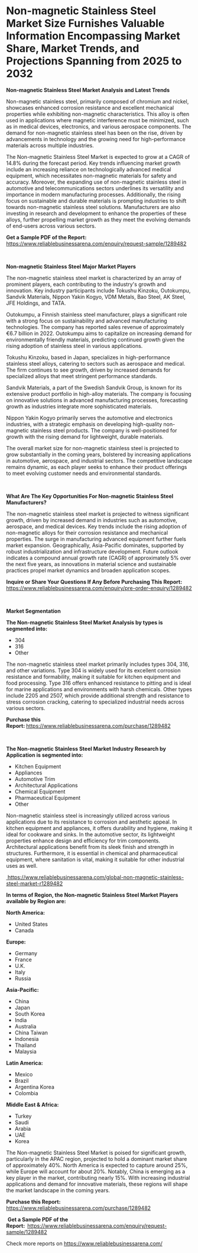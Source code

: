 <p><h1>Non-magnetic Stainless Steel Market Size Furnishes Valuable Information Encompassing Market Share, Market Trends, and Projections Spanning from 2025 to 2032</h1></p><p><strong>Non-magnetic Stainless Steel Market Analysis and Latest Trends</strong></p>
<p><p>Non-magnetic stainless steel, primarily composed of chromium and nickel, showcases enhanced corrosion resistance and excellent mechanical properties while exhibiting non-magnetic characteristics. This alloy is often used in applications where magnetic interference must be minimized, such as in medical devices, electronics, and various aerospace components. The demand for non-magnetic stainless steel has been on the rise, driven by advancements in technology and the growing need for high-performance materials across multiple industries.</p><p>The Non-magnetic Stainless Steel Market is expected to grow at a CAGR of 14.8% during the forecast period. Key trends influencing market growth include an increasing reliance on technologically advanced medical equipment, which necessitates non-magnetic materials for safety and accuracy. Moreover, the expanding use of non-magnetic stainless steel in automotive and telecommunications sectors underlines its versatility and importance in modern manufacturing processes. Additionally, the rising focus on sustainable and durable materials is prompting industries to shift towards non-magnetic stainless steel solutions. Manufacturers are also investing in research and development to enhance the properties of these alloys, further propelling market growth as they meet the evolving demands of end-users across various sectors.</p></p>
<p><strong>Get a Sample PDF of the Report:&nbsp;</strong> <a href="https://www.reliablebusinessarena.com/enquiry/request-sample/1289482?utm_campaign=3017&utm_medium=2&utm_source=Github&utm_content=ia&utm_term=29032025&utm_id=non-magnetic-stainless-steel">https://www.reliablebusinessarena.com/enquiry/request-sample/1289482</a></p>
<p>&nbsp;</p>
<p><strong>Non-magnetic Stainless Steel Major Market Players</strong></p>
<p><p>The non-magnetic stainless steel market is characterized by an array of prominent players, each contributing to the industry's growth and innovation. Key industry participants include Tokushu Kinzoku, Outokumpu, Sandvik Materials, Nippon Yakin Kogyo, VDM Metals, Bao Steel, AK Steel, JFE Holdings, and TATA.</p><p>Outokumpu, a Finnish stainless steel manufacturer, plays a significant role with a strong focus on sustainability and advanced manufacturing technologies. The company has reported sales revenue of approximately €6.7 billion in 2022. Outokumpu aims to capitalize on increasing demand for environmentally friendly materials, predicting continued growth given the rising adoption of stainless steel in various applications.</p><p>Tokushu Kinzoku, based in Japan, specializes in high-performance stainless steel alloys, catering to sectors such as aerospace and medical. The firm continues to see growth, driven by increased demands for specialized alloys that meet stringent performance standards.</p><p>Sandvik Materials, a part of the Swedish Sandvik Group, is known for its extensive product portfolio in high-alloy materials. The company is focusing on innovative solutions in advanced manufacturing processes, forecasting growth as industries integrate more sophisticated materials.</p><p>Nippon Yakin Kogyo primarily serves the automotive and electronics industries, with a strategic emphasis on developing high-quality non-magnetic stainless steel products. The company is well-positioned for growth with the rising demand for lightweight, durable materials.</p><p>The overall market size for non-magnetic stainless steel is projected to grow substantially in the coming years, bolstered by increasing applications in automotive, aerospace, and industrial sectors. The competitive landscape remains dynamic, as each player seeks to enhance their product offerings to meet evolving customer needs and environmental standards.</p></p>
<p>&nbsp;</p>
<p><strong>What Are The Key Opportunities For Non-magnetic Stainless Steel Manufacturers?</strong></p>
<p><p>The non-magnetic stainless steel market is projected to witness significant growth, driven by increased demand in industries such as automotive, aerospace, and medical devices. Key trends include the rising adoption of non-magnetic alloys for their corrosion resistance and mechanical properties. The surge in manufacturing advanced equipment further fuels market expansion. Geographically, Asia-Pacific dominates, supported by robust industrialization and infrastructure development. Future outlook indicates a compound annual growth rate (CAGR) of approximately 5% over the next five years, as innovations in material science and sustainable practices propel market dynamics and broaden application scopes.</p></p>
<p><strong>Inquire or Share Your Questions If Any Before Purchasing This Report:</strong> <a href="https://www.reliablebusinessarena.com/enquiry/pre-order-enquiry/1289482?utm_campaign=3017&utm_medium=2&utm_source=Github&utm_content=ia&utm_term=29032025&utm_id=non-magnetic-stainless-steel">https://www.reliablebusinessarena.com/enquiry/pre-order-enquiry/1289482</a></p>
<p>&nbsp;</p>
<p><strong>Market Segmentation</strong></p>
<p><strong>The Non-magnetic Stainless Steel Market Analysis by types is segmented into:</strong></p>
<p><ul><li>304</li><li>316</li><li>Other</li></ul></p>
<p><p>The non-magnetic stainless steel market primarily includes types 304, 316, and other variations. Type 304 is widely used for its excellent corrosion resistance and formability, making it suitable for kitchen equipment and food processing. Type 316 offers enhanced resistance to pitting and is ideal for marine applications and environments with harsh chemicals. Other types include 2205 and 2507, which provide additional strength and resistance to stress corrosion cracking, catering to specialized industrial needs across various sectors.</p></p>
<p><strong>Purchase this Report:&nbsp;</strong><a href="https://www.reliablebusinessarena.com/purchase/1289482?utm_campaign=3017&utm_medium=2&utm_source=Github&utm_content=ia&utm_term=29032025&utm_id=non-magnetic-stainless-steel">https://www.reliablebusinessarena.com/purchase/1289482</a></p>
<p>&nbsp;</p>
<p><strong>The Non-magnetic Stainless Steel Market Industry Research by Application is segmented into:</strong></p>
<p><ul><li>Kitchen Equipment</li><li>Appliances</li><li>Automotive Trim</li><li>Architectural Applications</li><li>Chemical Equipment</li><li>Pharmaceutical Equipment</li><li>Other</li></ul></p>
<p><p>Non-magnetic stainless steel is increasingly utilized across various applications due to its resistance to corrosion and aesthetic appeal. In kitchen equipment and appliances, it offers durability and hygiene, making it ideal for cookware and sinks. In the automotive sector, its lightweight properties enhance design and efficiency for trim components. Architectural applications benefit from its sleek finish and strength in structures. Furthermore, it is essential in chemical and pharmaceutical equipment, where sanitation is vital, making it suitable for other industrial uses as well.</p></p>
<p><a href="https://www.reliablebusinessarena.com/global-non-magnetic-stainless-steel-market-r1289482?utm_campaign=3017&utm_medium=2&utm_source=Github&utm_content=ia&utm_term=29032025&utm_id=non-magnetic-stainless-steel">&nbsp;https://www.reliablebusinessarena.com/global-non-magnetic-stainless-steel-market-r1289482</a></p>
<p><strong>In terms of Region, the Non-magnetic Stainless Steel Market Players available by Region are:</strong></p>
<p>
    <p> <strong> North America: </strong>
        <ul>
            <li>United States</li>
            <li>Canada</li>
        </ul>
        </p> 
    <p> <strong> Europe: </strong>
        <ul>
            <li>Germany</li>
            <li>France</li>
            <li>U.K.</li>
            <li>Italy</li>
            <li>Russia</li>
        </ul>
        </p> 
    <p> <strong> Asia-Pacific: </strong>
        <ul>
            <li>China</li>
            <li>Japan</li>
            <li>South Korea</li>
            <li>India</li>
            <li>Australia</li>
            <li>China Taiwan</li>
            <li>Indonesia</li>
            <li>Thailand</li>
            <li>Malaysia</li>
        </ul>
        </p> 
    <p> <strong> Latin America: </strong>
        <ul>
            <li>Mexico</li>
            <li>Brazil</li>
            <li>Argentina Korea</li>
            <li>Colombia</li>
        </ul>
        </p> 
    <p> <strong> Middle East & Africa: </strong>
        <ul>
            <li>Turkey</li>
            <li>Saudi</li>
            <li>Arabia</li>
            <li>UAE</li>
            <li>Korea</li>
        </ul>
    </p>
    </p>
<p><p>The Non-magnetic Stainless Steel Market is poised for significant growth, particularly in the APAC region, projected to hold a dominant market share of approximately 40%. North America is expected to capture around 25%, while Europe will account for about 20%. Notably, China is emerging as a key player in the market, contributing nearly 15%. With increasing industrial applications and demand for innovative materials, these regions will shape the market landscape in the coming years.</p></p>
<p><strong>Purchase this Report: </strong><a href="https://www.reliablebusinessarena.com/purchase/1289482?utm_campaign=3017&utm_medium=2&utm_source=Github&utm_content=ia&utm_term=29032025&utm_id=non-magnetic-stainless-steel">https://www.reliablebusinessarena.com/purchase/1289482</a></p>
<p>&nbsp;<strong>Get a Sample PDF of the Report:&nbsp;&nbsp;</strong><a href="https://www.reliablebusinessarena.com/enquiry/request-sample/1289482?utm_campaign=3017&utm_medium=2&utm_source=Github&utm_content=ia&utm_term=29032025&utm_id=non-magnetic-stainless-steel">https://www.reliablebusinessarena.com/enquiry/request-sample/1289482</a></p>
<p><strong></strong></p>
<p>Check more reports on <a href="https://www.reliablebusinessarena.com/?utm_campaign=3017&utm_medium=2&utm_source=Github&utm_content=ia&utm_term=29032025&utm_id=non-magnetic-stainless-steel">https://www.reliablebusinessarena.com/</a></p>